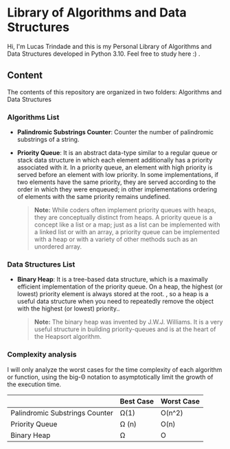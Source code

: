 # Library of Algorithms and Data Structures

Hi, I'm Lucas Trindade and this is my Personal Library of Algorithms and Data Structures developed in Python 3.10. Feel free to study here :) .


## Content

The contents of this repository are organized in two folders: Algorithms and Data Structures

### Algorithms List

- **Palindromic Substrings Counter**: Counter the number of palindromic substrings of a string.

- **Priority Queue**: It is an abstract data-type similar to a regular queue or stack data structure in which each element additionally has a priority associated with it. In a priority queue, an element with high priority is served before an element with low priority. In some implementations, if two elements have the same priority, they are served according to the order in which they were enqueued; in other implementations ordering of elements with the same priority remains undefined.
	> **Note:** While coders often implement priority queues with heaps, they are conceptually distinct from heaps. A priority queue is a concept like a list or a map; just as a list can be implemented with a linked list or with an array, a priority queue can be implemented with a heap or with a variety of other methods such as an unordered array.


### Data Structures List

- **Binary Heap**: It is a tree-based data structure, which is a maximally efficient implementation of the priority queue. On a heap, the highest (or lowest) priority element is always stored at the root. , so a heap is a useful data structure when you need to repeatedly remove the object with the highest (or lowest) priority..
	> **Note:** The binary heap was invented by J.W.J. Williams. It is a very useful structure in building priority-queues and is at the heart of the Heapsort algorithm.

### Complexity analysis

I will only analyze the worst cases for the time complexity of each algorithm or function, using the big-Θ notation to asymptotically limit the growth of the execution time.

|                |Best Case                          |Worst Case                         |
|----------------|-------------------------------|-----------------------------|
|Palindromic Substrings Counter          |Ω(1)            |O(n^2)            |
|Priority Queue|Ω (n)            |O(n)            |
|Binary Heap          |Ω            |O            |